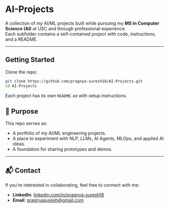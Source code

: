 # AI-Projects

A collection of my AI/ML projects built while pursuing my **MS in Computer Science (AI)** at USC and through professional experience.  
Each subfolder contains a self-contained project with code, instructions, and a README.

---

##  Getting Started

Clone the repo:
```bash
git clone https://github.com/pragnya-suresh18/AI-Projects.git
cd AI-Projects
```

Each project has its own `README.md` with setup instructions.  


## 🎯 Purpose
This repo serves as:
- A portfolio of my AI/ML engineering projects.
- A place to experiment with NLP, LLMs, AI Agents, MLOps, and applied AI ideas.
- A foundation for sharing prototypes and demos.

---

## 📬 Contact
If you’re interested in collaborating, feel free to connect with me:  
- **LinkedIn**: [linkedin.com/in/pragnya-suresh18](https://www.linkedin.com/in/pragnya-suresh18)  
- **Email**: pragnyasuresh@gmail.com
